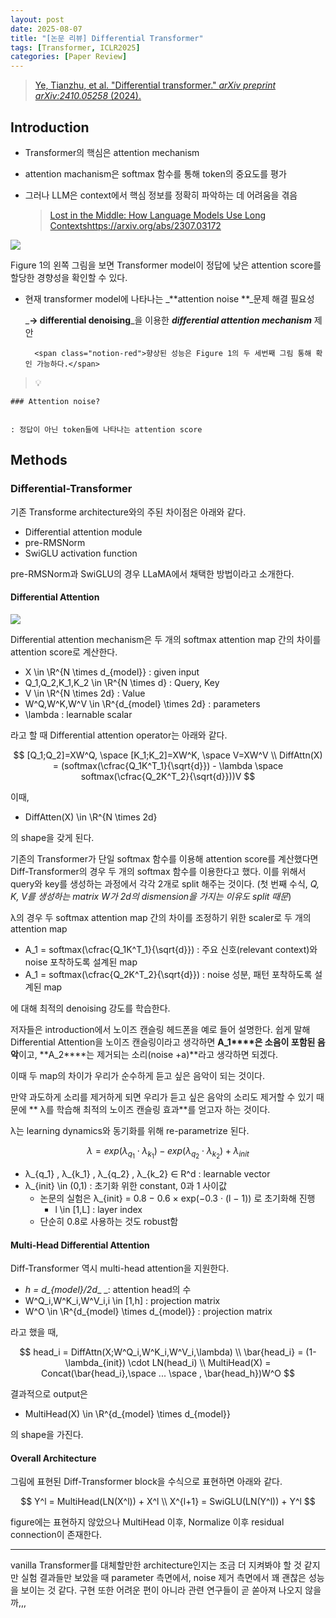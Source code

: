 ```yaml
---
layout: post
date: 2025-08-07
title: "[논문 리뷰] Differential Transformer"
tags: [Transformer, ICLR2025]
categories: [Paper Review]
---
```


> [Ye, Tianzhu, et al. "Differential transformer." ](https://arxiv.org/abs/2410.05258)[_arXiv preprint arXiv:2410.05258_](https://arxiv.org/abs/2410.05258)[ (2024).](https://arxiv.org/abs/2410.05258)



## Introduction

- Transformer의 핵심은 attention mechanism
- attention machanism은 softmax 함수를 통해 token의 중요도를 평가
- 그러나 LLM은 context에서 핵심 정보를 정확히 파악하는 데 어려움을 겪음

	> [Lost in the Middle: How Language Models Use Long Contextshttps://arxiv.org/abs/2307.03172](https://arxiv.org/abs/2307.03172)


![](https://prod-files-secure.s3.us-west-2.amazonaws.com/542b861c-36a8-4051-84e5-8804b6728dba/9083ea56-691a-4752-ae26-47f403431ac8/image.png?X-Amz-Algorithm=AWS4-HMAC-SHA256&X-Amz-Content-Sha256=UNSIGNED-PAYLOAD&X-Amz-Credential=ASIAZI2LB466SUKFAGP3%2F20250903%2Fus-west-2%2Fs3%2Faws4_request&X-Amz-Date=20250903T121503Z&X-Amz-Expires=3600&X-Amz-Security-Token=IQoJb3JpZ2luX2VjENz%2F%2F%2F%2F%2F%2F%2F%2F%2F%2FwEaCXVzLXdlc3QtMiJIMEYCIQC7ikS%2F6uE6UcmRZMMkbrOj00Y3o0G1fp3LPziYgEZAkgIhALPW5Ldm7WRTsIWZUS5FXCZlJtOGR29h2HxT40kE%2FKacKv8DCEUQABoMNjM3NDIzMTgzODA1IgyC7YjWji31CBwY4XAq3AM2tfARowYgMvWFIbRpEaXfhEmdYa39zeB3qYieefcDxfjT4LjD83XyLEHsLre9PX7waDYlxyou4nX5xOjianwuCBQK20FlzhIeleSeZ5I%2BQIhdWshRqU5P5O4zf9mOg3AMEMMu1e7aev172pVzDZrgJjTyE08SNQFgtASMjjN9B1L2%2F7z9w2lG4FUxmSWUxjRReW8C1eVTgWrjTNDSq6FohcCzQm3tvaWWhYQq5IAz7ZB0xEa6RcFnkUSPLEXwnzszyyBeZNoWWlwKeHlbhnWwvRsXgvmemnZL%2BCaxxq4IA9A9k8U%2BgG3r2CrPTw3beuSbXbEGt0WZzU%2BC3N8nyXeBzoYR%2BqVeYZZOqRYQnnSUVrttrBOt9KJaeT6%2FM%2BTJV78NY2ONFJUoEQrdk0UQTtrrEiK24aQeR3fPa00dYpxCddGqVw8Z0JHgo6FDYmi%2F4Mr5vBlU10%2FrdNjVpp6J4URX7WK%2BixMCNDw9Qs2Ya1t4F93U6Rmlvdg7Olxssm6Cn2hnQjs7fBJc6aPDHKINW6lZAu%2BU2n68ybxV9zFt4QZw5MBJBUJYafZjQqp8GCbq%2Beswu3InTnVGpqVz5aIz9jd72IIhkjwLXGJ2eS5cfpfUCEfBDOwOy5WwbU9bzDCT2eDFBjqkAfo783FplmRxQo7fv4JQQyB%2FeAYPEWQC5bQr515KTpfT%2BHgcs1eM15P3oULvDVFcxHXrz%2BUFQ6waDLHaBY6HZN12IR4U%2FJRa%2BusY%2BUusR5JxS20d4NtBrzxVAXQqtvBHWmWRqrcUIOLzSJANlnAfG2HJo9KcTqKAdi0%2ByTxaRFND3ukQeFfeABTqVuzmzN0nzQrBFi2pdKx0ugjPKK4G2jdcF9kM&X-Amz-Signature=4fd700d1b3d08fb889a1a2ca31ba8187b45d55514b40497e697b8ac7ec3f70c4&X-Amz-SignedHeaders=host&x-amz-checksum-mode=ENABLED&x-id=GetObject)


Figure 1의 왼쪽 그림을 보면 Transformer model이 정답에 낮은 attention score를 할당한 경향성을 확인할 수 있다.

- 현재 transformer model에 나타나는 _**attention noise **_문제 해결 필요성

	_**→ differential denoising**_을 이용한 _**differential attention mechanism**_ 제안


		<span class="notion-red">향상된 성능은 Figure 1의 두 세번째 그림 통해 확인 가능하다.</span>


> 💡 


	### Attention noise?


	: 정답이 아닌 token들에 나타나는 attention score



## Methods



### Differential-Transformer


기존 Transforme architecture와의 주된 차이점은 아래와 같다.

- Differential attention module
- pre-RMSNorm
- SwiGLU activation function

pre-RMSNorm과 SwiGLU의 경우 LLaMA에서 채택한 방법이라고 소개한다.



#### Differential Attention


![](https://prod-files-secure.s3.us-west-2.amazonaws.com/542b861c-36a8-4051-84e5-8804b6728dba/116d70b2-1963-4810-9167-f4c7d8a06e8f/image.png?X-Amz-Algorithm=AWS4-HMAC-SHA256&X-Amz-Content-Sha256=UNSIGNED-PAYLOAD&X-Amz-Credential=ASIAZI2LB466SUKFAGP3%2F20250903%2Fus-west-2%2Fs3%2Faws4_request&X-Amz-Date=20250903T121503Z&X-Amz-Expires=3600&X-Amz-Security-Token=IQoJb3JpZ2luX2VjENz%2F%2F%2F%2F%2F%2F%2F%2F%2F%2FwEaCXVzLXdlc3QtMiJIMEYCIQC7ikS%2F6uE6UcmRZMMkbrOj00Y3o0G1fp3LPziYgEZAkgIhALPW5Ldm7WRTsIWZUS5FXCZlJtOGR29h2HxT40kE%2FKacKv8DCEUQABoMNjM3NDIzMTgzODA1IgyC7YjWji31CBwY4XAq3AM2tfARowYgMvWFIbRpEaXfhEmdYa39zeB3qYieefcDxfjT4LjD83XyLEHsLre9PX7waDYlxyou4nX5xOjianwuCBQK20FlzhIeleSeZ5I%2BQIhdWshRqU5P5O4zf9mOg3AMEMMu1e7aev172pVzDZrgJjTyE08SNQFgtASMjjN9B1L2%2F7z9w2lG4FUxmSWUxjRReW8C1eVTgWrjTNDSq6FohcCzQm3tvaWWhYQq5IAz7ZB0xEa6RcFnkUSPLEXwnzszyyBeZNoWWlwKeHlbhnWwvRsXgvmemnZL%2BCaxxq4IA9A9k8U%2BgG3r2CrPTw3beuSbXbEGt0WZzU%2BC3N8nyXeBzoYR%2BqVeYZZOqRYQnnSUVrttrBOt9KJaeT6%2FM%2BTJV78NY2ONFJUoEQrdk0UQTtrrEiK24aQeR3fPa00dYpxCddGqVw8Z0JHgo6FDYmi%2F4Mr5vBlU10%2FrdNjVpp6J4URX7WK%2BixMCNDw9Qs2Ya1t4F93U6Rmlvdg7Olxssm6Cn2hnQjs7fBJc6aPDHKINW6lZAu%2BU2n68ybxV9zFt4QZw5MBJBUJYafZjQqp8GCbq%2Beswu3InTnVGpqVz5aIz9jd72IIhkjwLXGJ2eS5cfpfUCEfBDOwOy5WwbU9bzDCT2eDFBjqkAfo783FplmRxQo7fv4JQQyB%2FeAYPEWQC5bQr515KTpfT%2BHgcs1eM15P3oULvDVFcxHXrz%2BUFQ6waDLHaBY6HZN12IR4U%2FJRa%2BusY%2BUusR5JxS20d4NtBrzxVAXQqtvBHWmWRqrcUIOLzSJANlnAfG2HJo9KcTqKAdi0%2ByTxaRFND3ukQeFfeABTqVuzmzN0nzQrBFi2pdKx0ugjPKK4G2jdcF9kM&X-Amz-Signature=9f2c4163451b845fface68611999f9f0b1c8ad2f1811c446153b75ef781334a8&X-Amz-SignedHeaders=host&x-amz-checksum-mode=ENABLED&x-id=GetObject)


Differential attention mechanism은 두 개의 softmax attention map 간의 차이를 attention score로 계산한다.

- X \in \R^{N \times d\_{model}} : given input
- Q\_1,Q\_2,K\_1,K\_2 \in \R^{N \times d} : Query, Key
- V \in \R^{N \times 2d} : Value
- W^Q,W^K,W^V \in \R^{d\_{model} \times 2d} : parameters
- \lambda : learnable scalar

라고 할 때 Differential attention operator는 아래와 같다.


$$
[Q_1;Q_2]=XW^Q, \space [K_1;K_2]=XW^K, \space V=XW^V \\
DiffAttn(X) = (softmax(\cfrac{Q_1K^T_1}{\sqrt{d}}) - \lambda \space softmax(\cfrac{Q_2K^T_2}{\sqrt{d}}))V
$$


이때,

- DiffAtten(X) \in \R^{N \times 2d}

의 shape을 갖게 된다.


기존의 Transformer가 단일 softmax 함수를 이용해 attention score를 계산했다면 Diff-Transformer의 경우 두 개의 softmax 함수를 이용한다고 했다. 이를 위해서 query와 key를 생성하는 과정에서 각각 2개로 split 해주는 것이다. <span class="notion-red">(첫 번째 수식, </span><span class="notion-red">_Q, K, V를 생성하는 matrix W가 2d의 dismension을 가지는 이유도 split 때문_</span><span class="notion-red">)</span>


 λ의 경우 두 softmax attention map 간의 차이를 조정하기 위한 scaler로 두 개의 attention map

- A\_1 = softmax(\cfrac{Q\_1K^T\_1}{\sqrt{d}}) : 주요 신호(relevant context)와 noise 포착하도록 설계된 map
- A\_1 = softmax(\cfrac{Q\_2K^T\_2}{\sqrt{d}}) : noise 성분, 패턴 포착하도록 설계된 map 

에 대해 최적의 denoising 강도를 학습한다.


저자들은 introduction에서 노이즈 캔슬링 헤드폰을 예로 들어 설명한다. 쉽게 말해 Differential Attention을 노이즈 캔슬링이라고 생각하면 **A\_1****은 소음이 포함된 음악**이고, **A\_2****는 제거되는 소리(noise +a)**라고 생각하면 되겠다. 


이때 두 map의 차이가 우리가 순수하게 듣고 싶은 음악이 되는 것이다. 


만약 과도하게 소리를 제거하게 되면 우리가 듣고 싶은 음악의 소리도 제거할 수 있기 때문에 ** λ를 학습해 최적의 노이즈 캔슬링 효과**를 얻고자 하는 것이다.


λ는 learning dynamics와 동기화를 위해 re-parametrize 된다.


$$
\lambda = exp(\lambda_{q_1} \cdot \lambda_{k_1}) - exp(\lambda_{q_2} \cdot \lambda_{k_2}) + \lambda_{init}
$$

- λ\_{q\_1} , λ\_{k\_1} , λ\_{q\_2} , λ\_{k\_2} ∈ R^d : learnable vector
- λ\_{init} \in (0,1) : 초기화 위한 constant, 0과 1 사이값
	- 논문의 실험은 λ\_{init} = 0.8 − 0.6 × exp(−0.3 · (l − 1)) 로 초기화해 진행
		- l \in [1,L] : layer index
	- 단순히 0.8로 사용하는 것도 robust함


#### **Multi-Head Differential Attention**


Diff-Transformer 역시 multi-head attention을 지원한다.

- _h = d\_{model}/2d__ _: attention head의 수
- W^Q\_i,W^K\_i,W^V\_i,i \in [1,h] : projection matrix
- W^O \in \R^{d\_{model} \times d\_{model}} : projection matrix

라고 했을 때,


$$
head_i = DiffAttn(X;W^Q_i,W^K_i,W^V_i,\lambda) \\
\bar{head_i} = (1-\lambda_{init}) \cdot LN(head_i) \\
MultiHead(X) = Concat(\bar{head_i},\space ... \space , \bar{head_h})W^O
$$


결과적으로 output은

- MultiHead(X) \in \R^{d\_{model} \times d\_{model}}

의 shape을 가진다.



#### Overall Architecture


그림에 표현된 Diff-Transformer block을 수식으로 표현하면 아래와 같다.


$$
Y^l = MultiHead(LN(X^l)) + X^l \\
X^{l+1} = SwiGLU(LN(Y^l)) + Y^l
$$


figure에는 표현하지 않았으나 MultiHead 이후, Normalize 이후 residual connection이 존재한다.


---


vanilla Transformer를 대체할만한 architecture인지는 조금 더 지켜봐야 할 것 같지만 실험 결과들만 보았을 때 parameter 측면에서, noise 제거 측면에서 꽤 괜찮은 성능을 보이는 것 같다. 구현 또한 어려운 편이 아니라 관련 연구들이 곧 쏟아져 나오지 않을까,,,

